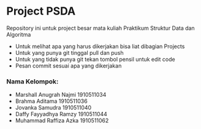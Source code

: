 # Project PSDA
Repository ini untuk project besar mata kuliah Praktikum Struktur Data dan Algoritma

- Untuk melihat apa yang harus dikerjakan bisa liat dibagian Projects
- Untuk yang punya git tinggal pull dan push
- Untuk yang tidak punya git tekan tombol pensil untuk edit code
- Pesan commit sesuai apa yang dikerjakan

### Nama Kelompok:
- Marshall Anugrah Najmi    1910511034
- Brahma Aditama            1910511036
- Jovanka Samudra           1910511040
- Daffy Fayyadhya Ramzy     1910511044
- Muhammad Raffiza Azka     1910511062
